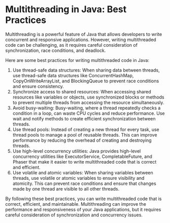 # Multithreading in Java: Best Practices


Multithreading is a powerful feature of Java that allows developers to write concurrent and responsive applications. However, writing multithreaded code can be challenging, as it requires careful consideration of synchronization, race conditions, and deadlock.

Here are some best practices for writing multithreaded code in Java:

1. Use thread-safe data structures: When sharing data between threads, use thread-safe data structures like ConcurrentHashMap, CopyOnWriteArrayList, and BlockingQueue to prevent race conditions and ensure consistency.
2. Synchronize access to shared resources: When accessing shared resources like variables or objects, use synchronized blocks or methods to prevent multiple threads from accessing the resource simultaneously.
3. Avoid busy-waiting: Busy-waiting, where a thread repeatedly checks a condition in a loop, can waste CPU cycles and reduce performance. Use wait and notify methods to create efficient synchronization between threads.
4. Use thread pools: Instead of creating a new thread for every task, use thread pools to manage a pool of reusable threads. This can improve performance by reducing the overhead of creating and destroying threads.
5. Use high-level concurrency utilities: Java provides high-level concurrency utilities like ExecutorService, CompletableFuture, and Phaser that make it easier to write multithreaded code that is correct and efficient.
6. Use volatile and atomic variables: When sharing variables between threads, use volatile or atomic variables to ensure visibility and atomicity. This can prevent race conditions and ensure that changes made by one thread are visible to all other threads.

By following these best practices, you can write multithreaded code that is correct, efficient, and maintainable. Multithreading can improve the performance and responsiveness of your Java applications, but it requires careful consideration of synchronization and concurrency issues.
